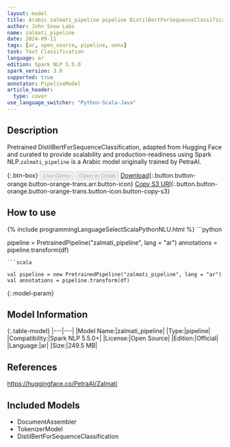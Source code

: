 ```yaml
---
layout: model
title: Arabic zalmati_pipeline pipeline DistilBertForSequenceClassification from PetraAI
author: John Snow Labs
name: zalmati_pipeline
date: 2024-09-11
tags: [ar, open_source, pipeline, onnx]
task: Text Classification
language: ar
edition: Spark NLP 5.5.0
spark_version: 3.0
supported: true
annotator: PipelineModel
article_header:
  type: cover
use_language_switcher: "Python-Scala-Java"
---
```


## Description

Pretrained DistilBertForSequenceClassification, adapted from Hugging Face and curated to provide scalability and production-readiness using Spark NLP.`zalmati_pipeline` is a Arabic model originally trained by PetraAI.

{:.btn-box}
<button class="button button-orange" disabled>Live Demo</button>
<button class="button button-orange" disabled>Open in Colab</button>
[Download](https://s3.amazonaws.com/auxdata.johnsnowlabs.com/public/models/zalmati_pipeline_ar_5.5.0_3.0_1726017960021.zip){:.button.button-orange.button-orange-trans.arr.button-icon}
[Copy S3 URI](s3://auxdata.johnsnowlabs.com/public/models/zalmati_pipeline_ar_5.5.0_3.0_1726017960021.zip){:.button.button-orange.button-orange-trans.button-icon.button-copy-s3}

## How to use



<div class="tabs-box" markdown="1">
{% include programmingLanguageSelectScalaPythonNLU.html %}
```python

pipeline = PretrainedPipeline("zalmati_pipeline", lang = "ar")
annotations =  pipeline.transform(df)   

```
```scala

val pipeline = new PretrainedPipeline("zalmati_pipeline", lang = "ar")
val annotations = pipeline.transform(df)

```
</div>

{:.model-param}
## Model Information

{:.table-model}
|---|---|
|Model Name:|zalmati_pipeline|
|Type:|pipeline|
|Compatibility:|Spark NLP 5.5.0+|
|License:|Open Source|
|Edition:|Official|
|Language:|ar|
|Size:|249.5 MB|

## References

https://huggingface.co/PetraAI/Zalmati

## Included Models

- DocumentAssembler
- TokenizerModel
- DistilBertForSequenceClassification